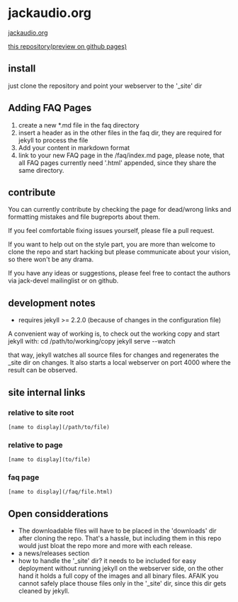 # jackaudio.org

[jackaudio.org](http://jackaudio.org)

[this repository(preview on github pages)](https://jackaudio.github.io)

## install
just clone the repository and point your webserver to the '_site' dir

## Adding FAQ Pages
1.  create a new *.md file in the faq directory
2.  insert a header as in the other files in the faq dir, they are required for
    jekyll to process the file
3. Add your content in markdown format
4. link to your new FAQ page in the /faq/index.md page, please note, that all FAQ
   pages currently need '.html' appended, since they share the same directory.

## contribute
You can currently contribute by checking the page for dead/wrong links and
formatting mistakes and file bugreports about them.

If you feel comfortable fixing issues yourself, please file a pull request.

If you want to help out on the style part, you are more than welcome to clone the
repo and start hacking but please communicate about your vision,
so there won't be any drama.

If you have any ideas or suggestions, please feel free to contact the authors via 
jack-devel mailinglist or on github.

## development notes
* requires jekyll >= 2.2.0 (because of changes in the configuration file)

A convenient way of working is, to check out the working copy and start jekyll
with:
    cd /path/to/working/copy
    jekyll serve --watch

that way, jekyll watches all source files for changes and regenerates the _site
dir on changes. It also starts a local webserver on port 4000 where the result can
be observed.

## site internal links
### relative to site root
    [name to display](/path/to/file)
### relative to page
    [name to display](to/file)
### faq page
    [name to display](/faq/file.html)


## Open considderations
*  The downloadable files will have to be placed in the 'downloads' dir after
   cloning the repo. That's a hassle, but including them in this repo would just
   bloat the repo more and more with each release.
*  a news/releases section
* how to handle the '_site' dir? it needs to be included for easy deployment
  without running jekyll on the webserver side, on the other hand it holds a full
  copy of the images and all binary files. AFAIK you cannot safely place thouse
  files only in the '_site' dir, since this dir gets cleaned by jekyll.
